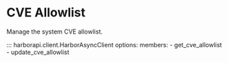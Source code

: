 # CVE Allowlist

Manage the system CVE allowlist.

::: harborapi.client.HarborAsyncClient
    options:
        members:
        - get_cve_allowlist
        - update_cve_allowlist
